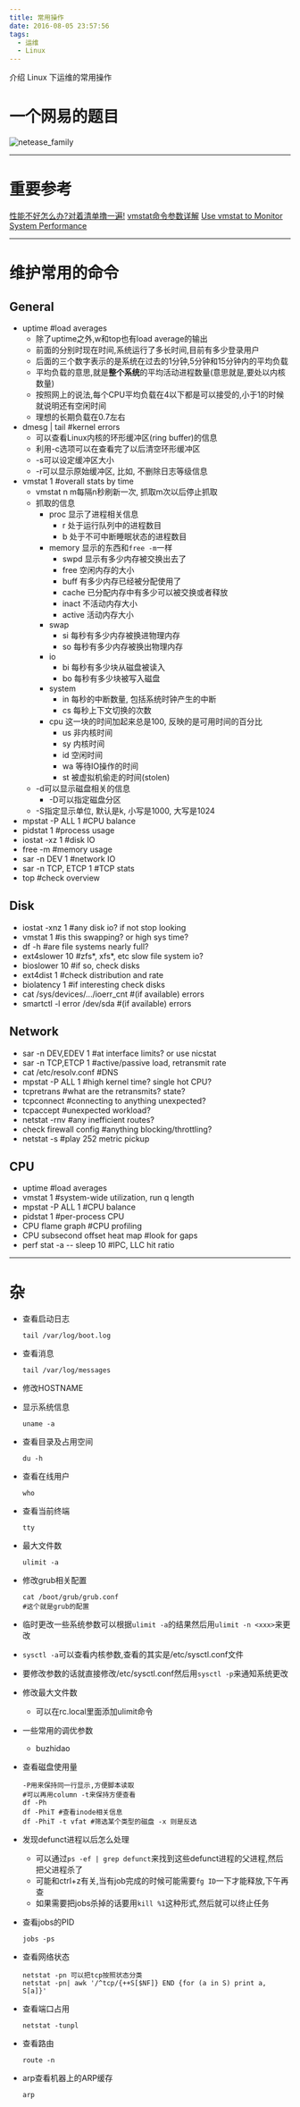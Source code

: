 ```yaml
---
title: 常用操作
date: 2016-08-05 23:57:56
tags: 
  - 运维
  - Linux
---
```


介绍 Linux 下运维的常用操作
<!--more-->

# 一个网易的题目
![netease_family](/media/netease_family.png)

---

# 重要参考
[性能不好怎么办?对着清单撸一遍!][1]
[vmstat命令参数详解][2]
[Use vmstat to Monitor System Performance][3]

---

# 维护常用的命令
## General
- uptime #load averages
    - 除了uptime之外,w和top也有load average的输出
    - 前面的分别时现在时间,系统运行了多长时间,目前有多少登录用户
    - 后面的三个数字表示的是系统在过去的1分钟,5分钟和15分钟内的平均负载
    - 平均负载的意思,就是**整个系统**的平均活动进程数量(意思就是,要处以内核数量)
    - 按照网上的说法,每个CPU平均负载在4以下都是可以接受的,小于1的时候就说明还有空闲时间
    - 理想的长期负载在0.7左右
- dmesg | tail #kernel errors
    - 可以查看Linux内核的环形缓冲区(ring buffer)的信息
    - 利用-c选项可以在查看完了以后清空环形缓冲区
    - -s可以设定缓冲区大小
    - -r可以显示原始缓冲区, 比如, 不删除日志等级信息
- vmstat 1 #overall stats by time
    - vmstat n m每隔n秒刷新一次, 抓取m次以后停止抓取
    - 抓取的信息
        - proc 显示了进程相关信息
            - r 处于运行队列中的进程数目
            - b 处于不可中断睡眠状态的进程数目
        - memory 显示的东西和`free -m`一样
            - swpd      显示有多少内存被交换出去了
            - free      空闲内存的大小
            - buff      有多少内存已经被分配使用了
            - cache     已分配内存中有多少可以被交换或者释放
            - inact     不活动内存大小
            - active    活动内存大小
        - swap
            - si        每秒有多少内存被换进物理内存
            - so        每秒有多少内存被换出物理内存
        - io
            - bi        每秒有多少块从磁盘被读入
            - bo        每秒有多少块被写入磁盘
        - system
            - in        每秒的中断数量, 包括系统时钟产生的中断
            - cs        每秒上下文切换的次数
        - cpu 这一块的时间加起来总是100, 反映的是可用时间的百分比
            - us        非内核时间
            - sy        内核时间
            - id        空闲时间
            - wa        等待IO操作的时间
            - st        被虚拟机偷走的时间(stolen)
    - -d可以显示磁盘相关的信息
        - -D可以指定磁盘分区
    - -S指定显示单位, 默认是k, 小写是1000, 大写是1024
- mpstat -P ALL 1 #CPU balance
- pidstat 1 #process usage
- iostat -xz 1 #disk IO
- free -m #memory usage
- sar -n DEV 1 #network IO
- sar -n TCP, ETCP 1 #TCP stats
- top #check overview

## Disk
- iostat -xnz 1 #any disk io? if not stop looking
- vmstat 1 #is this swapping? or high sys time?
- df -h #are file systems nearly full?
- ext4slower 10 #zfs*, xfs*, etc slow file system io?
- bioslower 10 #if so, check disks
- ext4dist 1 #check distribution and rate
- biolatency 1 #if interesting check disks
- cat /sys/devices/.../ioerr_cnt #(if available) errors
- smartctl -l error /dev/sda #(if available) errors

## Network
- sar -n DEV,EDEV 1 #at interface limits? or use nicstat
- sar -n TCP,ETCP 1 #active/passive load, retransmit rate
- cat /etc/resolv.conf #DNS
- mpstat -P ALL 1 #high kernel time? single hot CPU?
- tcpretrans #what are the retransmits? state?
- tcpconnect #connecting to anything unexpected?
- tcpaccept #unexpected workload?
- netstat -rnv #any inefficient routes?
- check firewall config #anything blocking/throttling?
- netstat -s #play 252 metric pickup

## CPU
- uptime #load averages
- vmstat 1 #system-wide utilization, run q length
- mpstat -P ALL 1 #CPU balance
- pidstat 1 #per-process CPU
- CPU flame graph #CPU profiling
- CPU subsecond offset heat map #look for gaps
- perf stat -a -- sleep 10 #IPC, LLC hit ratio

---

# 杂
- 查看启动日志

    ```
    tail /var/log/boot.log
    ```

- 查看消息

    ```
    tail /var/log/messages
    ```
    
- 修改HOSTNAME
- 显示系统信息

    ```
    uname -a
    ```
    
- 查看目录及占用空间

    ```
    du -h
    ```
    
- 查看在线用户

    ```
    who
    ```

- 查看当前终端

    ```
    tty
    ```
        
- 最大文件数

    ```
    ulimit -a
    ```
    
- 修改grub相关配置

    ```shell
    cat /boot/grub/grub.conf
    #这个就是grub的配置
    ```
    
- 临时更改一些系统参数可以根据`ulimit -a`的结果然后用`ulimit -n <xxx>`来更改
- `sysctl -a`可以查看内核参数,查看的其实是/etc/sysctl.conf文件
- 要修改参数的话就直接修改/etc/sysctl.conf然后用`sysctl -p`来通知系统更改
- 修改最大文件数
    - 可以在rc.local里面添加ulimit命令
- 一些常用的调优参数
    - buzhidao
- 查看磁盘使用量

    ```    
    -P用来保持同一行显示,方便脚本读取
    #可以再用column -t来保持方便查看
    df -Ph
    df -PhiT #查看inode相关信息
    df -PhiT -t vfat #筛选某个类型的磁盘 -x 则是反选
    ```
    
- 发现defunct进程以后怎么处理
    - 可以通过`ps -ef | grep defunct`来找到这些defunct进程的父进程,然后把父进程杀了
    - 可能和ctrl+z有关,当有job完成的时候可能需要`fg ID`一下才能释放,下午再查
    - 如果需要把jobs杀掉的话要用`kill %1`这种形式,然后就可以终止任务
- 查看jobs的PID

    ```
    jobs -ps
    ```
    
- 查看网络状态

    ```
    netstat -pn 可以把tcp按照状态分类
    netstat -pn| awk '/^tcp/{++S[$NF]} END {for (a in S) print a, S[a]}'    
    ```
    
- 查看端口占用

    ```
    netstat -tunpl
    ```
    
- 查看路由

    ```
    route -n
    ```
    
- arp查看机器上的ARP缓存

    ```
    arp 
    ```


[1]:https://mp.weixin.qq.com/s?__biz=MzAwNjY4NTQ4MA==&mid=2651174290&idx=1&sn=288518f030801f4d90878e806546487c&scene=1&srcid=0721NBPW2U9bCAlMyD6IR9uY&key=77421cf58af4a653d7c117042d4629105d3e23d9abedb5952440f749a5e6c0e77bbd74c2df6c99d944325721a8118845&ascene=0&uin=MTQwNzUyMTU%3D&devicetype=iMac+MacBookPro12%2C1+OSX+OSX+10.11.5+build(15F34)&version=11020201&pass_ticket=diBfj8ThlW2WdI9Zac7pAFMne2lk1qs7pLxloon8PbI%3D
[2]:http://bbs.chinaunix.net/thread-3679025-1-1.html
[3]:https://www.linode.com/docs/uptime/monitoring/use-vmstat-to-monitor-system-performance


